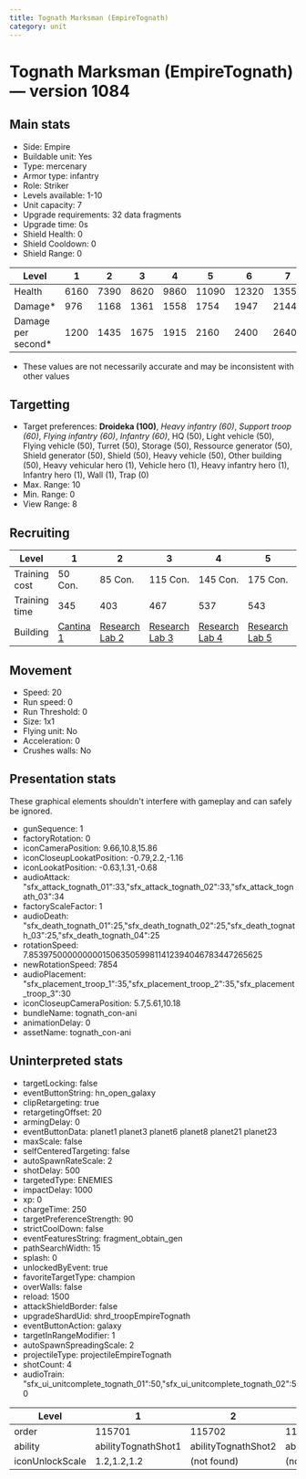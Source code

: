 ```yaml
---
title: Tognath Marksman (EmpireTognath)
category: unit
---
```


# Tognath Marksman (EmpireTognath) — version 1084

## Main stats

  * Side: Empire
  * Buildable unit: Yes
  * Type: mercenary
  * Armor type: infantry
  * Role: Striker
  * Levels available: 1-10
  * Unit capacity: 7
  * Upgrade requirements: 32 data fragments
  * Upgrade time: 0s
  * Shield Health: 0
  * Shield Cooldown: 0
  * Shield Range: 0

|Level             |1   |2   |3   |4   |5    |6    |7    |8    |9    |10   |
|------------------|----|----|----|----|-----|-----|-----|-----|-----|-----|
|Health            |6160|7390|8620|9860|11090|12320|13550|14780|16020|18480|
|Damage*           |976 |1168|1361|1558|1754 |1947 |2144 |2336 |2529 |2918 |
|Damage per second*|1200|1435|1675|1915|2160 |2400 |2640 |2875 |3115 |3590 |

* These values are not necessarily accurate and may be inconsistent with other values

## Targetting

  * Target preferences: **Droideka (100)**, _Heavy infantry (60)_, _Support troop (60)_, _Flying infantry (60)_, _Infantry (60)_, HQ (50), Light vehicle (50), Flying vehicle (50), Turret (50), Storage (50), Ressource generator (50), Shield generator (50), Shield (50), Heavy vehicle (50), Other building (50), Heavy vehicular hero (1), Vehicle hero (1), Heavy infantry hero (1), Infantry hero (1), Wall (1), Trap (0)
  * Max. Range: 10
  * Min. Range: 0
  * View Range: 8

## Recruiting

|Level        |1                                        |2                                      |3                                      |4                                      |5                                      |6                                      |7                                      |8                                      |9                                      |10                                      |
|-------------|-----------------------------------------|---------------------------------------|---------------------------------------|---------------------------------------|---------------------------------------|---------------------------------------|---------------------------------------|---------------------------------------|---------------------------------------|----------------------------------------|
|Training cost|50 Con.                                  |85 Con.                                |115 Con.                               |145 Con.                               |175 Con.                               |205 Con.                               |235 Con.                               |265 Con.                               |295 Con.                               |325 Con.                                |
|Training time|345                                      |403                                    |467                                    |537                                    |543                                    |549                                    |555                                    |561                                    |567                                    |573                                     |
|Building     |[Cantina 1](empireContrabandCantina.html)|[Research Lab 2](empireOffenseLab.html)|[Research Lab 3](empireOffenseLab.html)|[Research Lab 4](empireOffenseLab.html)|[Research Lab 5](empireOffenseLab.html)|[Research Lab 6](empireOffenseLab.html)|[Research Lab 7](empireOffenseLab.html)|[Research Lab 8](empireOffenseLab.html)|[Research Lab 9](empireOffenseLab.html)|[Research Lab 10](empireOffenseLab.html)|

## Movement

  * Speed: 20
  * Run speed: 0
  * Run Threshold: 0
  * Size: 1x1
  * Flying unit: No
  * Acceleration: 0
  * Crushes walls: No

## Presentation stats

These graphical elements shouldn't interfere with gameplay and can safely be ignored.

  * gunSequence: 1
  * factoryRotation: 0
  * iconCameraPosition: 9.66,10.8,15.86
  * iconCloseupLookatPosition: -0.79,2.2,-1.16
  * iconLookatPosition: -0.63,1.31,-0.68
  * audioAttack: "sfx_attack_tognath_01":33,"sfx_attack_tognath_02":33,"sfx_attack_tognath_03":34
  * factoryScaleFactor: 1
  * audioDeath: "sfx_death_tognath_01":25,"sfx_death_tognath_02":25,"sfx_death_tognath_03":25,"sfx_death_tognath_04":25
  * rotationSpeed: 7.8539750000000001506350599811412394046783447265625
  * newRotationSpeed: 7854
  * audioPlacement: "sfx_placement_troop_1":35,"sfx_placement_troop_2":35,"sfx_placement_troop_3":30
  * iconCloseupCameraPosition: 5.7,5.61,10.18
  * bundleName: tognath_con-ani
  * animationDelay: 0
  * assetName: tognath_con-ani

## Uninterpreted stats

  * targetLocking: false
  * eventButtonString: hn_open_galaxy
  * clipRetargeting: true
  * retargetingOffset: 20
  * armingDelay: 0
  * eventButtonData: planet1 planet3 planet6 planet8 planet21 planet23
  * maxScale: false
  * selfCenteredTargeting: false
  * autoSpawnRateScale: 2
  * shotDelay: 500
  * targetedType: ENEMIES
  * impactDelay: 1000
  * xp: 0
  * chargeTime: 250
  * targetPreferenceStrength: 90
  * strictCoolDown: false
  * eventFeaturesString: fragment_obtain_gen
  * pathSearchWidth: 15
  * splash: 0
  * unlockedByEvent: true
  * favoriteTargetType: champion
  * overWalls: false
  * reload: 1500
  * attackShieldBorder: false
  * upgradeShardUid: shrd_troopEmpireTognath
  * eventButtonAction: galaxy
  * targetInRangeModifier: 1
  * autoSpawnSpreadingScale: 2
  * projectileType: projectileEmpireTognath
  * shotCount: 4
  * audioTrain: "sfx_ui_unitcomplete_tognath_01":50,"sfx_ui_unitcomplete_tognath_02":50

|Level          |1                  |2                  |3                  |4                  |5                  |6                  |7                  |8                  |9                  |10                  |
|---------------|-------------------|-------------------|-------------------|-------------------|-------------------|-------------------|-------------------|-------------------|-------------------|--------------------|
|order          |115701             |115702             |115703             |115704             |115705             |115706             |115707             |115708             |115709             |115710              |
|ability        |abilityTognathShot1|abilityTognathShot2|abilityTognathShot3|abilityTognathShot4|abilityTognathShot5|abilityTognathShot6|abilityTognathShot7|abilityTognathShot8|abilityTognathShot9|abilityTognathShot10|
|iconUnlockScale|1.2,1.2,1.2        |(not found)        |(not found)        |(not found)        |(not found)        |(not found)        |(not found)        |(not found)        |(not found)        |(not found)         |

